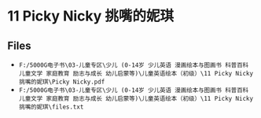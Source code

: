 # 11 Picky Nicky 挑嘴的妮琪

## Files

- `F:/5000G电子书\03-儿童专区\少儿 (0-14岁 少儿英语 漫画绘本与图画书 科普百科 儿童文学 家庭教育 励志与成长 幼儿启蒙等)\儿童英语绘本（初级）\11 Picky Nicky 挑嘴的妮琪\Picky Nicky.pdf`
- `F:/5000G电子书\03-儿童专区\少儿 (0-14岁 少儿英语 漫画绘本与图画书 科普百科 儿童文学 家庭教育 励志与成长 幼儿启蒙等)\儿童英语绘本（初级）\11 Picky Nicky 挑嘴的妮琪\files.txt`
